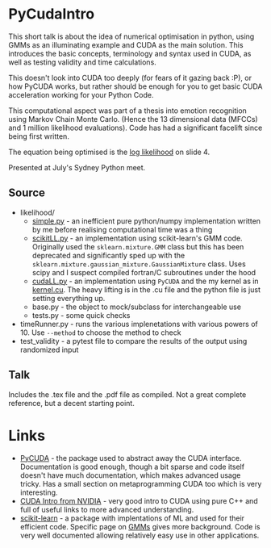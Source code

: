 # PyCudaIntro

This short talk is about the idea of numerical optimisation in python, using GMMs as an illuminating example and CUDA as the main solution. This introduces the basic concepts, terminology and syntax used in CUDA, as well as testing validity and time calculations.

This doesn't look into CUDA too deeply (for fears of it gazing back :P), or how PyCUDA works, but rather should be enough for you to get basic CUDA acceleration working for your Python Code. 

This computational aspect was part of a thesis into emotion recognition using Markov Chain Monte Carlo. (Hence the 13 dimensional data (MFCCs) and 1 million likelihood evaluations). Code has had a significant facelift since being first written.

The equation being optimised is the [log likelihood](Talk/pressi.pdf) on slide 4.

Presented at July's Sydney Python meet.

## Source

- likelihood/
	- [simple.py](source/likelihood/simple.py) - an inefficient pure python/numpy implementation written by me before realising computational time was a thing
	- [scikitLL.py](source/likelihood/scikitLL.py) - an implementation using scikit-learn's GMM code. Originally used the `sklearn.mixture.GMM` class but this has been deprecated and significantly sped up with the `sklearn.mixture.gaussian_mixture.GaussianMixture` class. Uses scipy and I suspect compiled fortran/C subroutines under the hood
	- [cudaLL.py](source/likelihood/cudaLL.py) - an implementation using `PyCUDA` and the my kernel as in [kernel.cu](source/likelihood/kernel.cu).  The heavy lifting is in the .cu file and the python file is just setting everything up.
	- base.py - the object to mock/subclass for interchangeable use
	- tests.py - some quick checks
- timeRunner.py - runs the various implenetations with various powers of 10. Use `--method` to choose the method to check
- test_validity - a pytest file to compare the results of the output using randomized input

## Talk

Includes the .tex file and the .pdf file as compiled. Not a great complete reference, but a decent starting point.

# Links

- [PyCUDA](https://documen.tician.de/pycuda/) - the package used to abstract away the CUDA interface. Documentation is good enough, though a bit sparse and code itself doesn't have much documentation, which makes advanced usage tricky. Has a small section on metaprogramming CUDA too which is very interesting.
- [CUDA Intro from NVIDIA](https://devblogs.nvidia.com/even-easier-introduction-cuda/) - very good intro to CUDA using pure C++ and full of useful links to more advanced understanding. 
- [scikit-learn](https://github.com/scikit-learn/scikit-learn) - a package with implentations of ML and used for their efficient code. Specific page on [GMMs](http://scikit-learn.org/stable/modules/mixture.html) gives more background. Code is very well documented allowing relatively easy use in other applications.
